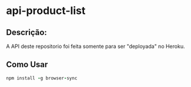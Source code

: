 # api-product-list

<h2>Descrição:</h2>
A API deste repositorio foi feita somente para ser "deployada" no Heroku.
 
<h2>Como Usar</h2>


```Ruby                          
npm install -g browser-sync

```
